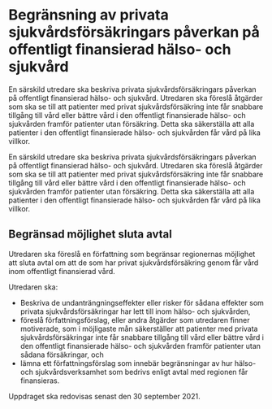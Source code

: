 # Begränsning av privata sjukvårdsförsäkringars påverkan på offentligt finansierad hälso- och sjukvård

En särskild utredare ska beskriva privata sjukvårdsförsäkringars påverkan på offentligt finansierad hälso- och sjukvård. Utredaren ska föreslå åtgärder som ska se till att patienter med privat sjukvårdsförsäkring inte får snabbare tillgång till vård eller bättre vård i den offentligt finansierade hälso- och sjukvården framför patienter utan försäkring. Detta ska säkerställa att alla patienter i den offentligt finansierade hälso- och sjukvården får vård på lika villkor.

En särskild utredare ska beskriva privata sjukvårdsförsäkringars påverkan på offentligt finansierad hälso- och sjukvård. Utredaren ska föreslå åtgärder som ska se till att patienter med privat sjukvårdsförsäkring inte får snabbare tillgång till vård eller bättre vård i den offentligt finansierade hälso- och sjukvården framför patienter utan försäkring. Detta ska säkerställa att alla patienter i den offentligt finansierade hälso- och sjukvården får vård på lika villkor.

## Begränsad möjlighet sluta avtal

Utredaren ska föreslå en författning som begränsar regionernas möjlighet att sluta avtal om att de som har privat sjukvårdsförsäkring genom får vård inom offentligt finansierad vård.


Utredaren ska:

* Beskriva de undanträngningseffekter eller risker för sådana effekter som privata sjukvårdsförsäkringar har lett till inom hälso- och sjukvården,
* föreslå författningsförslag, eller andra åtgärder som utredaren finner motiverade, som i möjligaste mån säkerställer att patienter med privata sjukvårdsförsäkringar inte får snabbare tillgång till vård eller bättre vård i den offentligt finansierade hälso- och sjukvården framför patienter utan sådana försäkringar, och
* lämna ett författningsförslag som innebär begränsningar av hur hälso- och sjukvårdsverksamhet som bedrivs enligt avtal med regionen får finansieras.

Uppdraget ska redovisas senast den 30 september 2021.
